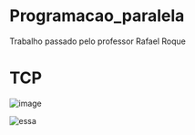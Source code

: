 # Programacao_paralela
Trabalho passado pelo professor Rafael Roque 

# TCP
![image](https://user-images.githubusercontent.com/70583900/229165478-b096f821-50e1-4f34-be2e-3e3c4c6c9aa8.png)

![essa](https://user-images.githubusercontent.com/70583900/229166075-d62b4976-a638-42a6-b3fc-68b4d9888899.png)

